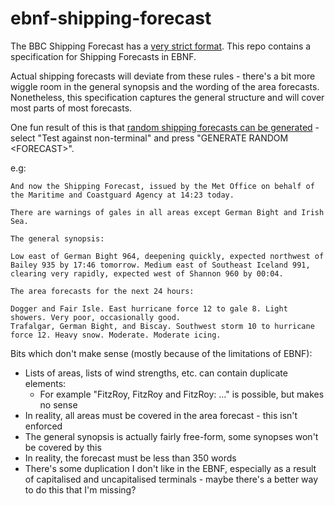 # ebnf-shipping-forecast

The BBC Shipping Forecast has a [very strict
format](https://en.wikipedia.org/wiki/Shipping_Forecast#Broadcast_format). This
repo contains a specification for Shipping Forecasts in EBNF.

Actual shipping forecasts will deviate from these rules - there's a bit more
wiggle room in the general synopsis and the wording of the area forecasts.
Nonetheless, this specification captures the general structure and will cover
most parts of most forecasts.

One fun result of this is that [random shipping forecasts can be generated](https://bnfplayground.pauliankline.com/?bnf=%2F*%20https%3A%2F%2Fen.wikipedia.org%2Fwiki%2FShipping_Forecast%23Broadcast_format%20*%2F%0A%0A%3Cdigit%3E%20%3A%3A%3D%20%5B0-9%5D%0A%0A%3Chour%3E%20%20%20%20%20%20%20%20%3A%3A%3D%20%5B0-1%5D%20%3Cdigit%3E%20%7C%20%222%22%20%5B0-3%5D%0A%3Cminute%3E%20%20%20%20%20%20%3A%3A%3D%20%5B0-5%5D%20%3Cdigit%3E%0A%3Ctime%3E%20%20%20%20%20%20%20%20%3A%3A%3D%20%3Chour%3E%20%22%3A%22%20%3Cminute%3E%0A%3Cfuture_time%3E%20%3A%3A%3D%20%3Ctime%3E%20%22%20tomorrow%22%3F%0A%0A%3Ccompass_direction%3E%20%20%20%20%20%20%3A%3A%3D%20%22north%22%20(%22west%22%20%7C%20%22east%22)%20%7C%20%22east%22%20%7C%20%22south%22%20(%22west%22%20%7C%20%22east%22)%20%7C%20%22west%22%0A%3Ccompass_direction_caps%3E%20%3A%3A%3D%20%22North%22%20(%22west%22%20%7C%20%22east%22)%20%7C%20%22East%22%20%7C%20%22South%22%20(%22west%22%20%7C%20%22east%22)%20%7C%20%22West%22%20%0A%0A%3Carea%3E%20%3A%3A%3D%20%22Viking%22%20%7C%20%22North%20Utsire%22%20%7C%20%22South%20Utsire%22%20%7C%20%22Forties%22%20%20%20%20%20%20%7C%20%22Cromarty%22%20%20%7C%20%22Forth%22%20%20%20%7C%0A%20%20%20%20%20%20%20%20%20%20%20%22Tyne%22%20%20%20%7C%20%22Dogger%22%20%20%20%20%20%20%20%7C%20%22Fisher%22%20%20%20%20%20%20%20%7C%20%22German%20Bight%22%20%7C%20%22Humber%22%20%20%20%20%7C%20%22Thames%22%20%20%7C%20%22Dover%22%20%20%20%20%7C%0A%20%20%20%20%20%20%20%20%20%20%20%22Wight%22%20%20%7C%20%22Portland%22%20%20%20%20%20%7C%20%22Plymouth%22%20%20%20%20%20%7C%20%22Biscay%22%20%20%20%20%20%20%20%7C%20%22Trafalgar%22%20%7C%20%22FitzRoy%22%20%7C%20%22Sole%22%20%20%20%20%20%7C%0A%20%20%20%20%20%20%20%20%20%20%20%22Lundy%22%20%20%7C%20%22Fastnet%22%20%20%20%20%20%20%7C%20%22Irish%20Sea%22%20%20%20%20%7C%20%22Shannon%22%20%20%20%20%20%20%7C%20%22Rockall%22%20%20%20%7C%20%22Malin%22%20%20%20%7C%20%22Hebrides%22%20%7C%0A%20%20%20%20%20%20%20%20%20%20%20%22Bailey%22%20%7C%20%22Fair%20Isle%22%20%20%20%20%7C%20%22Faeroes%22%20%20%20%20%20%20%7C%20%22Southeast%20Iceland%22%20%0A%0A%3Cintroduction%3E%20%3A%3A%3D%20%22And%20now%20the%20Shipping%20Forecast%2C%20issued%20by%20the%20Met%20Office%20on%20behalf%20%22%0A%20%20%20%20%20%20%20%20%20%20%20%20%20%20%20%20%20%20%20%22of%20the%20Maritime%20and%20Coastguard%20Agency%20at%20%22%20%3Ctime%3E%20%22%20today.%22%0A%0A%3Cat_least_two_comma_separated_areas%3E%20%3A%3A%3D%20%3Carea%3E%20%22%2C%20%22%20%3Carea%3E%20%7C%20%3Carea%3E%20%22%2C%20%22%20%3Cat_least_two_comma_separated_areas%3E%0A%3Carea_list%3E%20%3A%3A%3D%20%3Carea%3E%20%7C%20%3Carea%3E%20%22%20and%20%22%20%3Carea%3E%20%7C%20%3Cat_least_two_comma_separated_areas%3E%20%22%2C%20and%20%22%20%3Carea%3E%0A%0A%3Cgale_warnings%3E%20%3A%3A%3D%20%22There%20are%20warnings%20of%20gales%20in%20%22%20%3Carea_list%3E%20%22.%22%20%7C%0A%20%20%20%20%20%20%20%20%20%20%20%20%20%20%20%20%20%20%20%20%22There%20are%20warnings%20of%20gales%20in%20all%20areas%20except%20%22%20%3Carea_list%3E%20%22.%22%0A%0A%3Crate_of_change%3E%20%20%20%20%20%20%20%3A%3A%3D%20%22more%20slowly%22%20%7C%20%22slowly%22%20%7C%20%22quickly%22%20%7C%20%22very%20rapidly%22%0A%3Cpressure%3E%20%20%20%20%20%20%20%20%20%20%20%20%20%3A%3A%3D%20(%229%22%20%7C%20%2210%22)%20%3Cdigit%3E%20%3Cdigit%3E%0A%3Cpressure_description%3E%20%3A%3A%3D%20%22High%22%20%7C%20%22Medium%22%20%7C%20%22Low%22%0A%3Cpressure_change%3E%20%20%20%20%20%20%3A%3A%3D%20%22deepening%22%20%7C%20%22clearing%22%0A%0A%3Cgeneral_synopsis_pressure_area%3E%20%3A%3A%3D%20%3Ccompass_direction%3E%20%22%20of%20%22%20%3Carea%3E%20%22%20%22%20%3Cpressure%3E%0A%3Cgeneral_synopsis_line%3E%20%20%20%20%20%20%20%20%20%20%3A%3A%3D%20%3Cpressure_description%3E%20%22%20%22%20%3Cgeneral_synopsis_pressure_area%3E%0A%20%20%20%20%20%20%20%20%20%20%20%20%20%20%20%20%20%20%20%20%20%20%20%20%20%20%20%20%20%20%20%20%20%20%20%20%20(%22%2C%20%22%20%3Cpressure_change%3E%20%22%20%22%20%3Crate_of_change%3E%20%22%2C%22)%3F%0A%20%20%20%20%20%20%20%20%20%20%20%20%20%20%20%20%20%20%20%20%20%20%20%20%20%20%20%20%20%20%20%20%20%20%20%20%20%22%20expected%20%22%20%3Cgeneral_synopsis_pressure_area%3E%20%22%20by%20%22%20%3Cfuture_time%3E%20%22.%22%0A%3Cgeneral_synopsis_body%3E%20%20%20%20%20%20%20%20%20%20%3A%3A%3D%20%3Cgeneral_synopsis_line%3E%20%7C%20%3Cgeneral_synopsis_line%3E%20%22%20%22%20%3Cgeneral_synopsis_body%3E%0A%3Cgeneral_synopsis%3E%20%20%20%20%20%20%20%20%20%20%20%20%20%20%20%3A%3A%3D%20%22The%20general%20synopsis%3A%5Cn%5Cn%22%20%3Cgeneral_synopsis_body%3E%0A%0A%3Cprecipitation_modifier%3E%20%3A%3A%3D%20%22Thundery%22%20%7C%20%22Wintry%22%20%7C%20%22Squally%22%20%7C%20%22Occasionally%22%20%7C%20%22Heavy%22%20%7C%20%22Light%22%0A%3Cprecipitation_type%3E%20%20%20%20%20%3A%3A%3D%20%22showers%22%20%7C%20%22rain%22%20%7C%20%22snow%22%0A%3Cprecipitation%3E%20%20%20%20%20%20%20%20%20%20%3A%3A%3D%20%3Cprecipitation_modifier%3E%20%22%20%22%20%3Cprecipitation_type%3E%0A%0A%2F*%20https%3A%2F%2Fen.wikipedia.org%2Fwiki%2FBeaufort_scale%20*%2F%0A%3Cwind_strength%3E%20%20%20%3A%3A%3D%20%5B0-7%5D%20%7C%20%22gale%208%22%20%7C%20%22severe%20gale%209%22%20%7C%20%22storm%2010%22%20%7C%20%22violent%20storm%2011%22%20%7C%20%22hurricane%20force%2012%22%0A%3Cwind_change%3E%20%20%20%20%20%3A%3A%3D%20%22becoming%20cyclonic%22%20%7C%20%22veering%22%20%7C%20%22backing%22%0A%3Cinitial_wind%3E%20%20%20%20%3A%3A%3D%20%3Ccompass_direction_caps%3E%20%22%20%22%20%3Cwind_strength%3E%20(%22%20to%20%22%20%3Cwind_strength%3E)%0A%3Csubsequent_wind%3E%20%3A%3A%3D%20%3Ccompass_direction%3E%20%22%20%22%20%3Cwind_strength%3E%20%22%20later%22%3F%0A%3Cwind%3E%20%20%20%20%20%20%20%20%20%20%20%20%3A%3A%3D%20%3Cinitial_wind%3E%20%7C%0A%20%20%20%20%20%20%20%20%20%20%20%20%20%20%20%20%20%20%20%20%20%20%3Cinitial_wind%3E%20%22%2C%20%22%20%3Cwind_change%3E%20%22%20%22%20%3Csubsequent_wind%3E%20(%22%2C%20occasionally%20%22%20%3Csubsequent_wind%3E)%3F%0A%0A%3Cinitial_visibility%3E%20%20%20%20%3A%3A%3D%20%22Good%22%20%7C%20%22Moderate%22%20%7C%20%22Poor%22%20%7C%20%22Very%20poor%22%20%0A%3Csubsequent_visibility%3E%20%3A%3A%3D%20%22good%22%20%7C%20%22moderate%22%20%7C%20%22poor%22%20%7C%20%22very%20poor%22%0A%3Cvisibility%3E%20%20%20%20%20%20%20%20%20%20%20%20%3A%3A%3D%20%3Cinitial_visibility%3E%20%7C%0A%20%20%20%20%20%20%20%20%20%20%20%20%20%20%20%20%20%20%20%20%20%20%20%20%20%20%20%20%3Cinitial_visibility%3E%20%22%20or%20%22%20%3Csubsequent_visibility%3E%20%7C%0A%20%20%20%20%20%20%20%20%20%20%20%20%20%20%20%20%20%20%20%20%20%20%20%20%20%20%20%20%3Cinitial_visibility%3E%20%22%2C%20occasionally%20%22%20%3Csubsequent_visibility%3E%20%22%20later%22%3F%20%7C%0A%20%20%20%20%20%20%20%20%20%20%20%20%20%20%20%20%20%20%20%20%20%20%20%20%20%20%20%20%3Cinitial_visibility%3E%20%22%2C%20becoming%20%22%20%3Csubsequent_visibility%3E%20%22%20later%22%3F%0A%0A%3Cicing%3E%20%3A%3A%3D%20(%22Moderate%22%20%7C%20%22Severe%22)%20%22%20icing%22%0A%0A%3Carea_forecast%3E%20%20%3A%3A%3D%20%3Carea_list%3E%20%22.%20%22%20%3Cwind%3E%20%22.%20%22%20%3Cprecipitation%3E%20%22.%20%22%0A%20%20%20%20%20%20%20%20%20%20%20%20%20%20%20%20%20%20%20%20%3Cvisibility%3E%20%22.%22%20(%22%20%22%20%3Cicing%3E%20%22.%22)%3F%0A%3Carea_forecasts%3E%20%3A%3A%3D%20%22The%20area%20forecasts%20for%20the%20next%2024%20hours%3A%5Cn%5Cn%22%20(%3Carea_forecast%3E%20%22%5Cn%22)%2B%0A%0A%3Cforecast%3E%20%3A%3A%3D%20%3Cintroduction%3E%20%22%5Cn%5Cn%22%20%3Cgale_warnings%3E%20%22%5Cn%5Cn%22%20%3Cgeneral_synopsis%3E%20%22%5Cn%5Cn%22%20%3Carea_forecasts%3E%0A&name=) - select "Test against non-terminal" and press "GENERATE RANDOM \<FORECAST\>".

e.g:

```
And now the Shipping Forecast, issued by the Met Office on behalf of the Maritime and Coastguard Agency at 14:23 today.

There are warnings of gales in all areas except German Bight and Irish Sea.

The general synopsis:

Low east of German Bight 964, deepening quickly, expected northwest of Bailey 935 by 17:46 tomorrow. Medium east of Southeast Iceland 991, clearing very rapidly, expected west of Shannon 960 by 00:04.

The area forecasts for the next 24 hours:

Dogger and Fair Isle. East hurricane force 12 to gale 8. Light showers. Very poor, occasionally good.
Trafalgar, German Bight, and Biscay. Southwest storm 10 to hurricane force 12. Heavy snow. Moderate. Moderate icing.
```

Bits which don't make sense (mostly because of the limitations of EBNF):

* Lists of areas, lists of wind strengths, etc. can contain duplicate elements:
   * For example "FitzRoy, FitzRoy and FitzRoy: ..." is possible, but makes no
     sense
* In reality, all areas must be covered in the area forecast - this isn't enforced
* The general synopsis is actually fairly free-form, some synopses won't be covered by this
* In reality, the forecast must be less than 350 words
* There's some duplication I don't like in the EBNF, especially as a result of
  capitalised and uncapitalised terminals - maybe there's a better way to do
  this that I'm missing?

